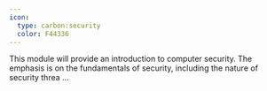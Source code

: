 ```yaml
---
icon:
  type: carbon:security
  color: F44336
---
```


This module will provide an introduction to computer security. The emphasis is on the fundamentals of security, including the nature of security threa ... 
